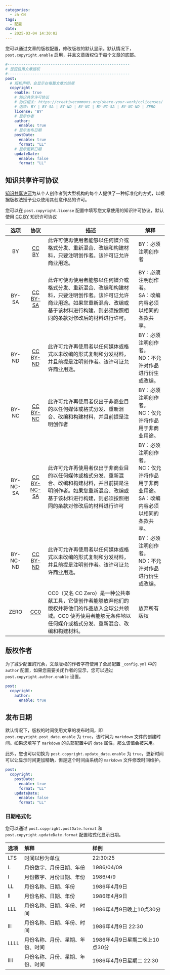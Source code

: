 ```yaml
---
categories:
  - zh-CN
tags:
  - 配置
date:
  - 2025-03-04 14:30:02
---
```


您可以通过文章的版权配置，修改版权的默认显示。默认情况下，`post.copyright.enable` 启用，并且文章版权位于每个文章的底部。

``` yml _config.node-tree.yml
#------------------------------------------------------
# 是否启用文章版权
#------------------------------------------------------
post:
  # 版权声明，会显示在每篇文章的结尾
  copyright:
    enable: true
    # 知识共享许可协议
    # 协议相关: https://creativecommons.org/share-your-work/cclicenses/
    # 选项: BY | BY-SA | BY-ND | BY-NC | BY-NC-SA | BY-NC-ND | ZERO
    license: 'BY'
    # 显示作者
    author:
      enable: true
    # 显示发布日期
    postDate:
      enable: true
      format: "LL"
    # 显示更新日期
    updateDate:
      enable: false
      format: "LL"
```

## 知识共享许可协议
[知识共享许可](https://creativecommons.org/share-your-work/cclicenses/)为从个人创作者到大型机构的每个人提供了一种标准化的方式，以根据版权法授予公众使用其创意作品的许可。

您可以在 `post.copyright.license` 配置中填写您文章使用的知识许可协议，默认使用 [CC BY](https://creativecommons.org/licenses/by/4.0/) 知识许可协议

| 选项 | 协议 | 描述 | 解释 |
| :---: | :---: | --- | --- |
| BY | [CC BY](https://creativecommons.org/licenses/by/4.0/) | 此许可使再使用者能够以任何媒介或格式分发、重新混合、改编和构建材料，只要注明创作者。该许可证允许商业用途。 | BY：必须注明创作者 |
| BY-SA | [CC BY-SA](https://creativecommons.org/licenses/by-sa/4.0/) | 此许可使再使用者能够以任何媒介或格式分发、重新混合、改编和构建材料，只要注明创作者。该许可证允许商业用途。如果您重新混合、改编或基于该材料进行构建，则必须按照相同的条款对修改后的材料进行许可。 |  BY：必须注明创作者。<br> SA：改编内容必须以相同的条款共享。 |
| BY-ND | [CC BY-ND](https://creativecommons.org/licenses/by-nd/4.0/) | 此许可允许再使用者以任何媒体或格式以未改编的形式复制和分发材料，并且前提是注明创作者。该许可证允许商业用途。 | BY：必须注明创作者。 <br> ND：不允许对作品进行衍生或改编。 |
| BY-NC | [CC BY-NC](https://creativecommons.org/licenses/by-nc/4.0/) | 此许可允许再使用者仅出于非商业目的以任何媒体或格式分发、重新混合、改编和构建材料，并且前提是注明创作者 | BY：必须注明创作者。 <br> NC：仅允许将作品用于非商业用途。|
| BY-NC-SA | [CC BY-NC-SA](https://creativecommons.org/licenses/by-nc-sa/4.0/) | 此许可允许再使用者仅出于非商业目的以任何媒体或格式分发、重新混合、改编和构建材料，并且前提是注明创作者。如果您重新混合、改编或基于该材料进行构建，则必须按照相同的条款对修改后的材料进行许可 | BY：必须注明创作者。<br>  NC：仅允许将作品用于非商业用途。 <br> SA：改编内容必须以相同的条款共享。 |
| BY-NC-ND | [CC BY-ND](https://creativecommons.org/licenses/by-nd/4.0/) | 此许可允许再使用者以任何媒体或格式以未改编的形式复制和分发材料，并且前提是注明创作者。该许可证允许商业用途。 |  BY：必须注明创作者。 <br> ND：不允许对作品进行衍生或改编。 |
| ZERO | [CC0](https://creativecommons.org/publicdomain/zero/1.0/) | CC0（又名 CC Zero）是一种公共奉献工具，它使创作者能够放弃他们的版权并将他们的作品放入全球公共领域。CC0 使再使用者能够无条件地以任何媒介或格式分发、重新混合、改编和构建材料。 | 放弃所有版权 |

## 版权作者
为了减少配置的冗余，文章版权的作者字符使用了全局配置 `_config.yml` 中的 `author` 配置，如果您需要关闭作者的显示，您可以通过 `post.copyright.author.enable` 设置。

``` yml _config.node-tree.yml
post:
  copyright:
    author:
      enable: true
```

## 发布日期
默认情况下，版权的时间使用文章的发布时间，即 `post.copyright.post_date.enable` 为 `true`，该时间为 `markdown` 文件的创建时间。如果您填写了 `markdown` 的头部配置中的 `date` 属性，那么该值会被采用。

此外，您也可以切换为 `post.copyright.update_date.enable` 为 `true`，更新时间可以让显示时间更加精确，但是这个时间由系统的 `markdown` 文件修改时间维护。

``` yml _config.node-tree.yml
post:
  copyright:
    postDate:
      enable: true
      format: "LL"
    updateDate:
      enable: false
      format: "LL"
```

### 日期格式化
您可以通过 `post.copyright.postDate.format` 和 `post.copyright.updateDate.format` 配置格式化显示日期。

| 选项 | 解释 | 样例 |
| :---- | :---- | :---- |
| LTS | 时间以秒为单位 | 22:30:25 |
| L | 月份数字、月份日期、年份 | 1986/04/09 |
| l | 月份数字、月份日期、年份 | 1986/4/9 |
| LL | 月份名称、日期、年份 | 1986年4月9日 |
| ll | 月份名称、日期、年份 | 1986年4月9日 |
| LLL | 月份名称、日期、年份、时间 | 1986年4月9日晚上10点30分 |
| lll | 月份名称、日期、年份、时间 | 1986年4月9日 22:30 |
| LLLL | 月份名称、月份、星期、年份、时间 | 1986年4月9日星期二晚上10点30分 |
| llll | 月份名称、月份、星期、年份、时间 | 1986年4月9日星期二 22:30 |

